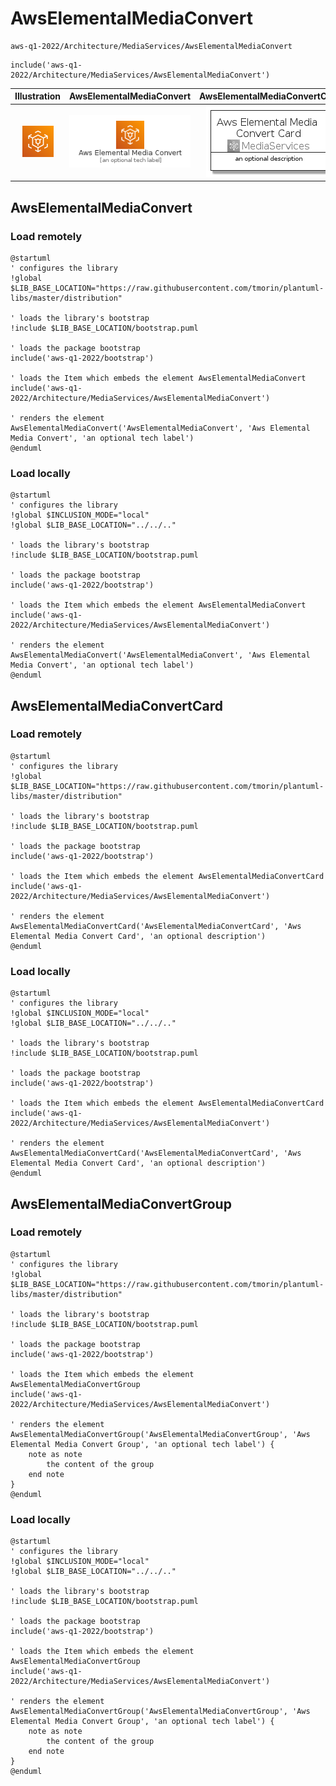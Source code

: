 # AwsElementalMediaConvert


```text
aws-q1-2022/Architecture/MediaServices/AwsElementalMediaConvert
```

```text
include('aws-q1-2022/Architecture/MediaServices/AwsElementalMediaConvert')
```



| Illustration | AwsElementalMediaConvert | AwsElementalMediaConvertCard | AwsElementalMediaConvertGroup |
| :---: | :---: | :---: | :---: |
| ![illustration for Illustration](../../../aws-q1-2022/Architecture/MediaServices/AwsElementalMediaConvert.png) | ![illustration for AwsElementalMediaConvert](../../../aws-q1-2022/Architecture/MediaServices/AwsElementalMediaConvert.Local.png) | ![illustration for AwsElementalMediaConvertCard](../../../aws-q1-2022/Architecture/MediaServices/AwsElementalMediaConvertCard.Local.png) | ![illustration for AwsElementalMediaConvertGroup](../../../aws-q1-2022/Architecture/MediaServices/AwsElementalMediaConvertGroup.Local.png) |




## AwsElementalMediaConvert

### Load remotely
```plantuml
@startuml
' configures the library
!global $LIB_BASE_LOCATION="https://raw.githubusercontent.com/tmorin/plantuml-libs/master/distribution"

' loads the library's bootstrap
!include $LIB_BASE_LOCATION/bootstrap.puml

' loads the package bootstrap
include('aws-q1-2022/bootstrap')

' loads the Item which embeds the element AwsElementalMediaConvert
include('aws-q1-2022/Architecture/MediaServices/AwsElementalMediaConvert')

' renders the element
AwsElementalMediaConvert('AwsElementalMediaConvert', 'Aws Elemental Media Convert', 'an optional tech label')
@enduml
```

### Load locally
```plantuml
@startuml
' configures the library
!global $INCLUSION_MODE="local"
!global $LIB_BASE_LOCATION="../../.."

' loads the library's bootstrap
!include $LIB_BASE_LOCATION/bootstrap.puml

' loads the package bootstrap
include('aws-q1-2022/bootstrap')

' loads the Item which embeds the element AwsElementalMediaConvert
include('aws-q1-2022/Architecture/MediaServices/AwsElementalMediaConvert')

' renders the element
AwsElementalMediaConvert('AwsElementalMediaConvert', 'Aws Elemental Media Convert', 'an optional tech label')
@enduml
```

## AwsElementalMediaConvertCard

### Load remotely
```plantuml
@startuml
' configures the library
!global $LIB_BASE_LOCATION="https://raw.githubusercontent.com/tmorin/plantuml-libs/master/distribution"

' loads the library's bootstrap
!include $LIB_BASE_LOCATION/bootstrap.puml

' loads the package bootstrap
include('aws-q1-2022/bootstrap')

' loads the Item which embeds the element AwsElementalMediaConvertCard
include('aws-q1-2022/Architecture/MediaServices/AwsElementalMediaConvert')

' renders the element
AwsElementalMediaConvertCard('AwsElementalMediaConvertCard', 'Aws Elemental Media Convert Card', 'an optional description')
@enduml
```

### Load locally
```plantuml
@startuml
' configures the library
!global $INCLUSION_MODE="local"
!global $LIB_BASE_LOCATION="../../.."

' loads the library's bootstrap
!include $LIB_BASE_LOCATION/bootstrap.puml

' loads the package bootstrap
include('aws-q1-2022/bootstrap')

' loads the Item which embeds the element AwsElementalMediaConvertCard
include('aws-q1-2022/Architecture/MediaServices/AwsElementalMediaConvert')

' renders the element
AwsElementalMediaConvertCard('AwsElementalMediaConvertCard', 'Aws Elemental Media Convert Card', 'an optional description')
@enduml
```

## AwsElementalMediaConvertGroup

### Load remotely
```plantuml
@startuml
' configures the library
!global $LIB_BASE_LOCATION="https://raw.githubusercontent.com/tmorin/plantuml-libs/master/distribution"

' loads the library's bootstrap
!include $LIB_BASE_LOCATION/bootstrap.puml

' loads the package bootstrap
include('aws-q1-2022/bootstrap')

' loads the Item which embeds the element AwsElementalMediaConvertGroup
include('aws-q1-2022/Architecture/MediaServices/AwsElementalMediaConvert')

' renders the element
AwsElementalMediaConvertGroup('AwsElementalMediaConvertGroup', 'Aws Elemental Media Convert Group', 'an optional tech label') {
    note as note
        the content of the group
    end note
}
@enduml
```

### Load locally
```plantuml
@startuml
' configures the library
!global $INCLUSION_MODE="local"
!global $LIB_BASE_LOCATION="../../.."

' loads the library's bootstrap
!include $LIB_BASE_LOCATION/bootstrap.puml

' loads the package bootstrap
include('aws-q1-2022/bootstrap')

' loads the Item which embeds the element AwsElementalMediaConvertGroup
include('aws-q1-2022/Architecture/MediaServices/AwsElementalMediaConvert')

' renders the element
AwsElementalMediaConvertGroup('AwsElementalMediaConvertGroup', 'Aws Elemental Media Convert Group', 'an optional tech label') {
    note as note
        the content of the group
    end note
}
@enduml
```

